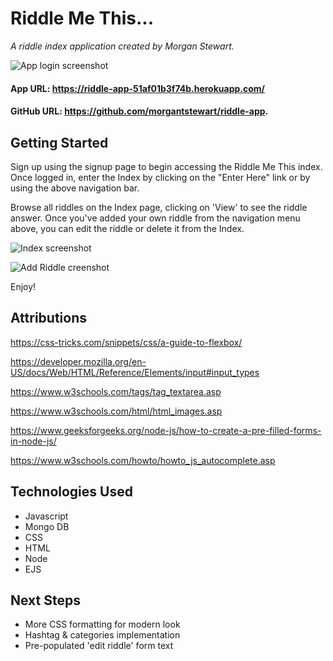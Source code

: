 # Riddle Me This...
*A riddle index application created by Morgan Stewart.*

![App login screenshot](https://www.mediafire.com/file/fkoy1bw4hza834t/Screenshot+2025-08-04+at+10.45.08 PM.png/file)

#### App URL: https://riddle-app-51af01b3f74b.herokuapp.com/

#### GitHub URL: https://github.com/morgantstewart/riddle-app.



## Getting Started
Sign up using the signup page to begin accessing the Riddle Me This index. Once logged in, enter the Index by clicking on the "Enter Here" link or by using the above navigation bar. 




Browse all riddles on the Index page, clicking on 'View' to see the riddle answer. Once you've added your own riddle from the navigation menu above, you can edit the riddle or delete it from the Index. 

![Index screenshot](https://www.mediafire.com/file/wnv0m7rs2f99fz0/Screenshot+2025-08-05+at+1.20.22 AM.png/file)



![Add Riddle creenshot](https://www.mediafire.com/file/8uppoga8c0fphua/Screenshot+2025-08-05+at+1.21.35 AM.png/file)

Enjoy!



## Attributions

https://css-tricks.com/snippets/css/a-guide-to-flexbox/

https://developer.mozilla.org/en-US/docs/Web/HTML/Reference/Elements/input#input_types

https://www.w3schools.com/tags/tag_textarea.asp

https://www.w3schools.com/html/html_images.asp

https://www.geeksforgeeks.org/node-js/how-to-create-a-pre-filled-forms-in-node-js/

https://www.w3schools.com/howto/howto_js_autocomplete.asp

## Technologies Used
* Javascript
* Mongo DB
* CSS
* HTML
* Node
* EJS





## Next Steps
* More CSS formatting for modern look
* Hashtag & categories implementation
* Pre-populated 'edit riddle' form text